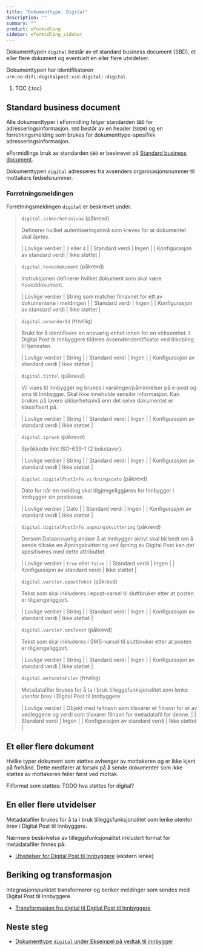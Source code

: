 ```yaml
---
title: "Dokumenttype: Digital"
description: ""
summary: ""
product: eFormidling
sidebar: eformidling_sidebar
---
```


Dokumenttypen `digital` består av et standard business document (SBD), et eller flere dokument og eventuelt en eller flere
utvidelser.

Dokumenttypen har identifikatoren `urn:no:difi:digitalpost:xsd:digital::digital`.

1. TOC
{:toc}

## Standard business document

Alle dokumenttyper i eFormidling følger standarden `SBD` for adresseringsinformasjon. `SBD` består av en header (`SBDH`)
og en forretningsmelding som brukes for dokumenttype-spesifikk adresseringsinformasjon.

eFormidlings bruk av standarden `SBD` er beskrevet på [Standard business document](standard_sbd).

Dokumenttypen `digital` adresseres fra avsenders organisasjonsnummer til mottakers fødselsnummer.

### Forretningsmeldingen

Forretningsmeldingen `digital` er beskrevet under.

> `digital.sikkerhetsnivaa` (påkrevd)
>
> Definerer hvilket autentiseringsnivå som kreves for at dokumentet skal åpnes.
>
> | Lovlige verdier                 | `3` eller `4` |
> | Standard verdi                  | Ingen         |
> | Konfigurasjon av standard verdi | Ikke støttet  |

> `digital.hoveddokument` (påkrevd)
>
> Instruksjonen definerer hvilket dokument som skal være hoveddokument.
>
> | Lovlige verdier                 | String som matcher filnavnet for ett av dokumentene i meldingen |
> | Standard verdi                  | Ingen                                                           |
> | Konfigurasjon av standard verdi | Ikke støttet                                                    |

> `digital.avsenderId` (frivillig)
>
> Brukt for å identifisere en ansvarlig enhet innen for en virksomhet. I Digital Post til Innbyggere tildeles
> avsenderidentifikator ved tilkobling til tjenesten.
>
> | Lovlige verdier                 | String        |
> | Standard verdi                  | Ingen         |
> | Konfigurasjon av standard verdi | Ikke støttet  |

> `digital.tittel` (påkrevd)
>
> Vil vises til Innbygger og brukes i varslinger/påminnelser på e-post og sms til Innbygger. Skal ikke inneholde
> sensitiv informasjon. Kan brukes på lavere sikkerhetsnivå enn det selve dokumentet er klassifisert på.
>
> | Lovlige verdier                 | String                       |
> | Standard verdi                  | Ingen                        |
> | Konfigurasjon av standard verdi | Ikke støttet                 |

> `digital.spraak` (påkrevd)
>
> Språkkode ihht ISO-639-1 (2 bokstaver).
>
> | Lovlige verdier                 | String                       |
> | Standard verdi                  | Ingen                        |
> | Konfigurasjon av standard verdi | Ikke støttet                 |

> `digital.digitalPostInfo.virkningsdato` (påkrevd)
>
> Dato for når en melding skal tilgjengeliggjøres for Innbygger i Innbygger sin postkasse.
>
> | Lovlige verdier                 | Dato |
> | Standard verdi                  | Ingen                        |
> | Konfigurasjon av standard verdi | Ikke støttet                 |

> `digital.digitalPostInfo.aapningskvittering` (påkrevd)
>
> Dersom Dataansvarlig ønsker å at Innbygger aktivt skal bli bedt om å sende tilbake en Åpningskvittering ved åpning av Digital Post kan det spesifiseres med dette attributtet.
> 
> | Lovlige verdier                 | `true` eller `false`         |
> | Standard verdi                  | Ingen                        |
> | Konfigurasjon av standard verdi | Ikke støttet                 |

> `digital.varsler.epostTekst` (påkrevd)
>
> Tekst som skal inkluderes i epost-varsel til sluttbruker etter at posten er tilgjengeliggjort.
>
> | Lovlige verdier                 | String                       |
> | Standard verdi                  | Ingen                        |
> | Konfigurasjon av standard verdi | Ikke støttet                 |

> `digital.varsler.smsTekst` (påkrevd)
>
> Tekst som skal inkluderes i SMS-varsel til sluttbruker etter at posten er tilgjengeliggjort.
>
> | Lovlige verdier                 | String                       |
> | Standard verdi                  | Ingen                        |
> | Konfigurasjon av standard verdi | Ikke støttet                 |

> `digital.metadataFiler` (frivillig)
>
> Metadatafiler brukes for å ta i bruk tilleggsfunksjonalitet som lenke utenfor brev i Digital Post til Innbyggere.
>
> | Lovlige verdier                 | Objekt med feltnavn som tilsvarer et filnavn for et av vedleggene og verdi som tilsvarer filnavn for metadatafil for denne. |
> | Standard verdi                  | Ingen                        |
> | Konfigurasjon av standard verdi | Ikke støttet                 |

## Et eller flere dokument

Hvilke typer dokument som støttes avhenger av mottakeren og er ikke kjent på forhånd. Dette medfører at forsøk på å
sende dokumenter som ikke støttes av mottakeren feiler først ved mottak.

Filformat som støttes: TODO hva støttes for digital?

## En eller flere utvidelser

Metadatafiler brukes for å ta i bruk tilleggsfunksjonalitet som lenke utenfor brev i Digital Post til Innbyggere.

Nærmere beskrivelse av tilleggsfunksjonalitet inkludert format for metadatafiler finnes på:

- [Utvidelser for Digital Post til Innbyggere](https://docs.digdir.no/dpi_utvidelser_index) (ekstern lenke)

## Beriking og transformasjon

Integrasjonspunktet transformerer og beriker meldinger som sendes med Digital Post til Innbyggere.

- [Transformasjon fra digital til Digital Post til Innbyggere](../Transformasjoner/digital_til_digital_post_til_innbyggere)

## Neste steg

- [Dokumenttype `digital` under Eksempel på vedtak til innbygger](../Eksempel/vedtak_til_innbygger#dersom-dokumenttype-digital-st%C3%B8ttes)
